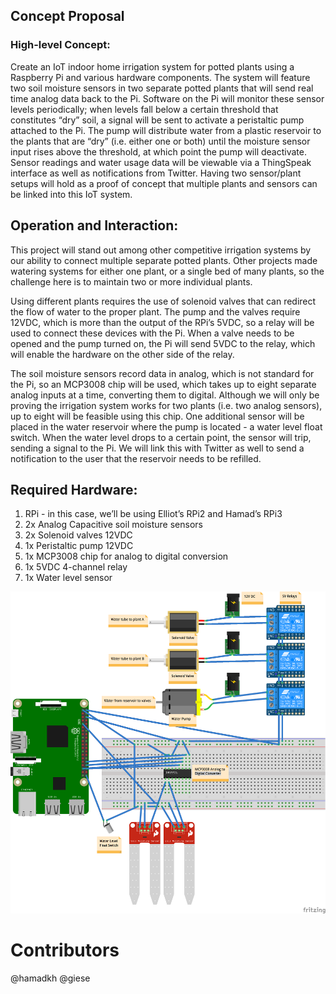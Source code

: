 ## Concept Proposal

### High-level Concept:
Create an IoT indoor home irrigation system for potted plants using a Raspberry Pi and various hardware components. The system will feature two soil moisture sensors in two separate potted plants that will send real time analog data back to the Pi. Software on the Pi will monitor these sensor levels periodically; when levels fall below a certain threshold that constitutes “dry” soil, a signal will be sent to activate a peristaltic pump attached to the Pi. The pump will distribute water from a plastic reservoir to the plants that are “dry” (i.e. either one or both) until the moisture sensor input rises above the threshold, at which point the pump will deactivate. Sensor readings and water usage data will be viewable via a ThingSpeak interface as well as notifications from Twitter. Having two sensor/plant setups will hold as a proof of concept that multiple plants and sensors can be linked into this IoT system. 

## Operation and Interaction:
This project will stand out among other competitive irrigation systems by our ability to connect multiple separate potted plants. Other projects made watering systems for either one plant, or a single bed of many plants, so the challenge here is to maintain two or more individual plants. 

Using different plants requires the use of solenoid valves that can redirect the flow of water to the proper plant. The pump and the valves require 12VDC, which is more than the output of the RPi’s 5VDC, so a relay will be used to connect these devices with the Pi. When a valve needs to be opened and the pump turned on, the Pi will send 5VDC to the relay, which will enable the hardware on the other side of the relay. 

The soil moisture sensors record data in analog, which is not standard for the Pi, so an MCP3008 chip will be used, which takes up to eight separate analog inputs at a time, converting them to digital. Although we will only be proving the irrigation system works for two plants (i.e. two analog sensors), up to eight will be feasible using this chip.
One additional sensor will be placed in the water reservoir where the pump is located - a water level float switch. When the water level drops to a certain point, the sensor will trip, sending a signal to the Pi. We will link this with Twitter as well to send a notification to the user that the reservoir needs to be refilled.

## Required Hardware:
1. RPi - in this case, we’ll be using Elliot’s RPi2 and Hamad’s RPi3
2. 2x Analog Capacitive soil moisture sensors
3. 2x Solenoid valves 12VDC
4. 1x Peristaltic pump 12VDC
5. 1x MCP3008 chip for analog to digital conversion
6. 1x 5VDC 4-channel relay
7. 1x Water level sensor



![Alt text](https://github.com/hamadkh/IoT-AutomatedIrrigationSystem/blob/master/Documentation/CS355_png.png?raw=true "Optional Title")



# Contributors
@hamadkh
@giese
